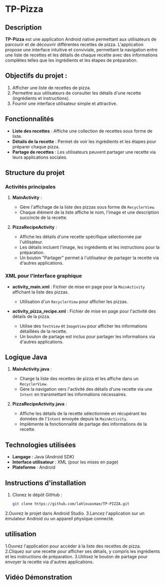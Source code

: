 # TP-Pizza

## Description
**TP-Pizza** est une application Android native permettant aux utilisateurs de parcourir et de découvrir différentes recettes de pizza. L'application propose une interface intuitive et conviviale, permettant la navigation entre une liste de recettes et les détails de chaque recette avec des informations complètes telles que les ingrédients et les étapes de préparation.

## Objectifs du projet :
1. Afficher une liste de recettes de pizza.
2. Permettre aux utilisateurs de consulter les détails d'une recette (ingrédients et instructions).
3. Fournir une interface utilisateur simple et attractive.

## Fonctionnalités
- **Liste des recettes** : Affiche une collection de recettes sous forme de liste.
- **Détails de la recette** : Permet de voir les ingrédients et les étapes pour préparer chaque pizza.
- **Partage de recettes** : Les utilisateurs peuvent partager une recette via leurs applications sociales.

## Structure du projet

### Activités principales
1. **MainActivity** : 
   - Gère l'affichage de la liste des pizzas sous forme de `RecyclerView`.
   - Chaque élément de la liste affiche le nom, l'image et une description succincte de la recette.

2. **PizzaRecipeActivity** :
   - Affiche les détails d'une recette spécifique sélectionnée par l'utilisateur.
   - Les détails incluent l'image, les ingrédients et les instructions pour la préparation.
   - Un bouton "Partager" permet à l'utilisateur de partager la recette via d'autres applications.

### XML pour l'interface graphique

- **activity_main.xml** : Fichier de mise en page pour la `MainActivity` affichant la liste des pizzas.
  - Utilisation d'un `RecyclerView` pour afficher les pizzas.
  
- **activity_pizza_recipe.xml** : Fichier de mise en page pour l'activité des détails de la pizza.
  - Utilise des `TextView` et `ImageView` pour afficher les informations détaillées de la recette.
  - Un bouton de partage est inclus pour partager les informations via d'autres applications.

## Logique Java

1. **MainActivity.java** :
   - Charge la liste des recettes de pizza et les affiche dans un `RecyclerView`.
   - Gère la navigation vers l'activité des détails d'une recette via une `Intent` en transmettant les informations nécessaires.

2. **PizzaRecipeActivity.java** :
   - Affiche les détails de la recette sélectionnée en récupérant les données de l'`Intent` envoyée depuis la `MainActivity`.
   - Implémente la fonctionnalité de partage des informations de la recette.

## Technologies utilisées
- **Langage** : Java (Android SDK)
- **Interface utilisateur** : XML (pour les mises en page)
- **Plateforme** : Android

## Instructions d'installation

1. Clonez le dépôt GitHub :
   ```bash
   git clone https://github.com/lahlouasmae/TP-PIZZA.git
2.Ouvrez le projet dans Android Studio.
3.Lancez l'application sur un émulateur Android ou un appareil physique connecté.

## utilisation
1.Ouvrez l'application pour accéder à la liste des recettes de pizza.
2.Cliquez sur une recette pour afficher ses détails, y compris les ingrédients et les instructions de préparation.
3.Utilisez le bouton de partage pour envoyer la recette via d'autres applications.

## Vidéo Démonstration
